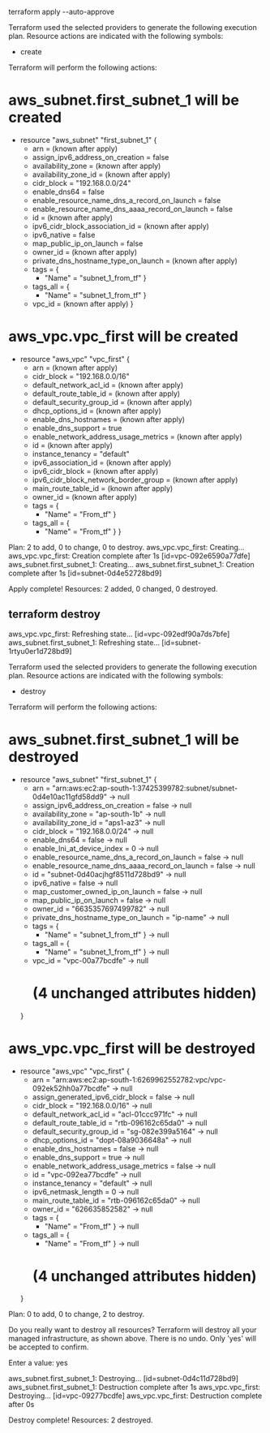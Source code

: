 terraform apply --auto-approve

Terraform used the selected providers to generate the following execution plan. Resource actions are indicated with the following symbols:
  + create

Terraform will perform the following actions:

  # aws_subnet.first_subnet_1 will be created
  + resource "aws_subnet" "first_subnet_1" {
      + arn                                            = (known after apply)
      + assign_ipv6_address_on_creation                = false
      + availability_zone                              = (known after apply)
      + availability_zone_id                           = (known after apply)
      + cidr_block                                     = "192.168.0.0/24"
      + enable_dns64                                   = false
      + enable_resource_name_dns_a_record_on_launch    = false
      + enable_resource_name_dns_aaaa_record_on_launch = false
      + id                                             = (known after apply)
      + ipv6_cidr_block_association_id                 = (known after apply)
      + ipv6_native                                    = false
      + map_public_ip_on_launch                        = false
      + owner_id                                       = (known after apply)
      + private_dns_hostname_type_on_launch            = (known after apply)
      + tags                                           = {
          + "Name" = "subnet_1_from_tf"
        }
      + tags_all                                       = {
          + "Name" = "subnet_1_from_tf"
        }
      + vpc_id                                         = (known after apply)
    }

  # aws_vpc.vpc_first will be created
  + resource "aws_vpc" "vpc_first" {
      + arn                                  = (known after apply)
      + cidr_block                           = "192.168.0.0/16"
      + default_network_acl_id               = (known after apply)
      + default_route_table_id               = (known after apply)
      + default_security_group_id            = (known after apply)
      + dhcp_options_id                      = (known after apply)
      + enable_dns_hostnames                 = (known after apply)
      + enable_dns_support                   = true
      + enable_network_address_usage_metrics = (known after apply)
      + id                                   = (known after apply)
      + instance_tenancy                     = "default"
      + ipv6_association_id                  = (known after apply)
      + ipv6_cidr_block                      = (known after apply)
      + ipv6_cidr_block_network_border_group = (known after apply)
      + main_route_table_id                  = (known after apply)
      + owner_id                             = (known after apply)
      + tags                                 = {
          + "Name" = "From_tf"
        }
      + tags_all                             = {
          + "Name" = "From_tf"
        }
    }

Plan: 2 to add, 0 to change, 0 to destroy.
aws_vpc.vpc_first: Creating...
aws_vpc.vpc_first: Creation complete after 1s [id=vpc-092e6590a77dfe]
aws_subnet.first_subnet_1: Creating...
aws_subnet.first_subnet_1: Creation complete after 1s [id=subnet-0d4e52728bd9]

Apply complete! Resources: 2 added, 0 changed, 0 destroyed.

## terraform destroy
aws_vpc.vpc_first: Refreshing state... [id=vpc-092edf90a7ds7bfe]
aws_subnet.first_subnet_1: Refreshing state... [id=subnet-1rtyu0er1d728bd9]

Terraform used the selected providers to generate the following execution plan. Resource actions are indicated with the following symbols:
  - destroy

Terraform will perform the following actions:

  # aws_subnet.first_subnet_1 will be destroyed
  - resource "aws_subnet" "first_subnet_1" {
      - arn                                            = "arn:aws:ec2:ap-south-1:37425399782:subnet/subnet-0d4e10ac11gfd58dd9" -> null
      - assign_ipv6_address_on_creation                = false -> null
      - availability_zone                              = "ap-south-1b" -> null
      - availability_zone_id                           = "aps1-az3" -> null
      - cidr_block                                     = "192.168.0.0/24" -> null
      - enable_dns64                                   = false -> null
      - enable_lni_at_device_index                     = 0 -> null
      - enable_resource_name_dns_a_record_on_launch    = false -> null
      - enable_resource_name_dns_aaaa_record_on_launch = false -> null
      - id                                             = "subnet-0d40acjhgf8511d728bd9" -> null
      - ipv6_native                                    = false -> null
      - map_customer_owned_ip_on_launch                = false -> null
      - map_public_ip_on_launch                        = false -> null
      - owner_id                                       = "6635357697499782" -> null
      - private_dns_hostname_type_on_launch            = "ip-name" -> null
      - tags                                           = {
          - "Name" = "subnet_1_from_tf"
        } -> null
      - tags_all                                       = {
          - "Name" = "subnet_1_from_tf"
        } -> null
      - vpc_id                                         = "vpc-00a77bcdfe" -> null
        # (4 unchanged attributes hidden)
    }

  # aws_vpc.vpc_first will be destroyed
  - resource "aws_vpc" "vpc_first" {
      - arn                                  = "arn:aws:ec2:ap-south-1:6269962552782:vpc/vpc-092ek52hh0a77bcdfe" -> null
      - assign_generated_ipv6_cidr_block     = false -> null
      - cidr_block                           = "192.168.0.0/16" -> null
      - default_network_acl_id               = "acl-01ccc971fc" -> null
      - default_route_table_id               = "rtb-096162c65da0" -> null
      - default_security_group_id            = "sg-082e399a5164" -> null
      - dhcp_options_id                      = "dopt-08a9036648a" -> null
      - enable_dns_hostnames                 = false -> null
      - enable_dns_support                   = true -> null
      - enable_network_address_usage_metrics = false -> null
      - id                                   = "vpc-092ea77bcdfe" -> null
      - instance_tenancy                     = "default" -> null
      - ipv6_netmask_length                  = 0 -> null
      - main_route_table_id                  = "rtb-096162c65da0" -> null
      - owner_id                             = "626635852582" -> null
      - tags                                 = {
          - "Name" = "From_tf"
        } -> null
      - tags_all                             = {
          - "Name" = "From_tf"
        } -> null
        # (4 unchanged attributes hidden)
    }

Plan: 0 to add, 0 to change, 2 to destroy.

Do you really want to destroy all resources?
  Terraform will destroy all your managed infrastructure, as shown above.
  There is no undo. Only 'yes' will be accepted to confirm.

  Enter a value: yes

aws_subnet.first_subnet_1: Destroying... [id=subnet-0d4c11d728bd9]
aws_subnet.first_subnet_1: Destruction complete after 1s
aws_vpc.vpc_first: Destroying... [id=vpc-09277bcdfe]
aws_vpc.vpc_first: Destruction complete after 0s

Destroy complete! Resources: 2 destroyed.